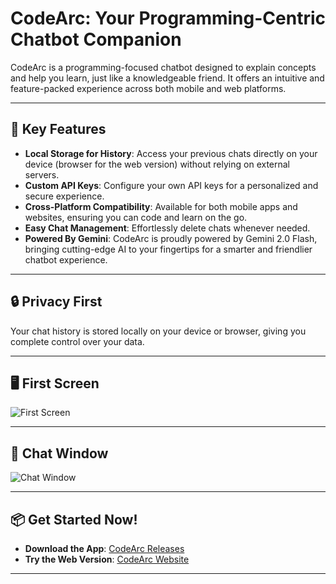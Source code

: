 # CodeArc: Your Programming-Centric Chatbot Companion

CodeArc is a programming-focused chatbot designed to explain concepts and help you learn, just like a knowledgeable friend. It offers an intuitive and feature-packed experience across both mobile and web platforms.

---

## 🚀 Key Features
- **Local Storage for History**: Access your previous chats directly on your device (browser for the web version) without relying on external servers.
- **Custom API Keys**: Configure your own API keys for a personalized and secure experience.
- **Cross-Platform Compatibility**: Available for both mobile apps and websites, ensuring you can code and learn on the go.
- **Easy Chat Management**: Effortlessly delete chats whenever needed.
- **Powered By Gemini**: CodeArc is proudly powered by Gemini 2.0 Flash, bringing cutting-edge AI to your fingertips for a smarter and friendlier chatbot experience.

---

## 🔒 Privacy First
Your chat history is stored locally on your device or browser, giving you complete control over your data.

---

## 🖥️ First Screen
![First Screen](https://github.com/user-attachments/assets/b8c696e5-ad78-417e-8f4a-03e1d4fb6e37)

---

## 💬 Chat Window
![Chat Window](https://github.com/user-attachments/assets/8693c0eb-f22a-41fc-8acf-7943d8c7add7)

---

## 📦 Get Started Now!
- **Download the App**: [CodeArc Releases](https://github.com/0xarchit/codearc/releases)
- **Try the Web Version**: [CodeArc Website](https://codearc.pages.dev)

---
